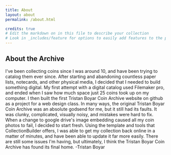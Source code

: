 ```yaml
---
title: About
layout: about
permalink: /about.html

credits: true
# Edit the markdown on in this file to describe your collection
# Look in _includes/feature for options to easily add features to the page
---
```



## About the Archive

I've been collecting coins since I was around 10, and have been trying to catalog them ever since. After starting and abandoning countless paper lists, notecards, and other physical media, I decided that I needed to build something digital. My first attempt with a digital catalog used Filemaker pro, and ended when I saw how much space just 25 coins took up on my computer. I then built the first Tristan Boyar Coin Archive website on github as a project for a web design class. In many ways, the original Tristan Boyar Coin Archive was an absolute godsend for me, but it still had its faults. It was clunky, complicated, visually noisy, and mistakes were hard to fix. When a change to google drive's image embedding caused all my coin photos to fail, I decided to start fresh. Using the template and tools that CollectionBuilder offers, I was able to get my collection back online in a matter of minutes, and have been able to update it far more easily. There are still some issues I'm having, but ultimately, I think the Tristan Boyar Coin Archive has found its final home. -Tristan Boyar
